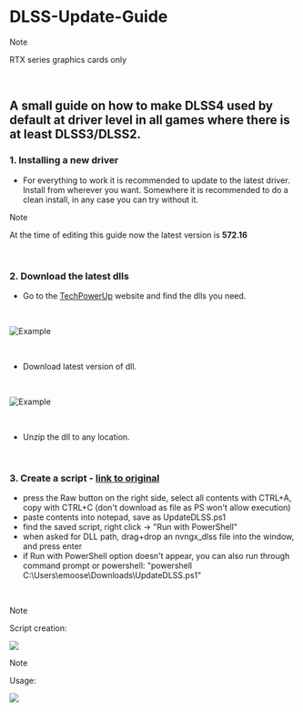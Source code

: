 # DLSS-Update-Guide

> [!NOTE] 
> RTX series graphics cards only

 


## A small guide on how to make DLSS4 used by default at driver level in all games where there is at least DLSS3/DLSS2.

### 1. Installing a new driver
- For everything to work it is recommended to update to the latest driver. Install from wherever you want. Somewhere it is recommended to do a clean install, in any case you can try without it.
> [!NOTE]
> At the time of editing this guide now the latest version is **572.16**

 


### 2. Download the latest dlls
- Go to the [TechPowerUp](https://www.techpowerup.com/download/drivers/) website and find the dlls you need.
  
 

![Example](https://i.imgur.com/yFhhheU.png)

 

- Download latest version of dll.

 

![Example](https://i.imgur.com/9cCFn3r.png)

 
- Unzip the dll to any location.

 


### 3. Create a script - [link to original](https://gist.github.com/emoose/11271bbb3b42fb3b1b0e1c83eef47c05)
- press the Raw button on the right side, select all contents with CTRL+A, copy with CTRL+C (don't download as file as PS won't allow execution)
- paste contents into notepad, save as UpdateDLSS.ps1
- find the saved script, right click -> "Run with PowerShell"
- when asked for DLL path, drag+drop an nvngx_dlss file into the window, and press enter
- if Run with PowerShell option doesn't appear, you can also run through command prompt or powershell: "powershell C:\Users\emoose\Downloads\UpdateDLSS.ps1"

 
> [!NOTE]
> Script creation:

![](https://github.com/bogdan446/DLSS-Update-Guide/blob/main/Media/Example1.gif)

> [!NOTE]
> Usage:

![](https://github.com/bogdan446/DLSS-Update-Guide/blob/main/Media/Example2.gif)

